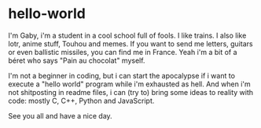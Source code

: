 # hello-world

I'm Gaby, i'm a student in a cool school full of fools.
I like trains.
I also like lotr, anime stuff, Touhou and memes.
If you want to send me letters, guitars or even ballistic missiles, you can find me in France. Yeah i'm a bit of a béret who says "Pain au chocolat" myself.

I'm not a beginner in coding, but i can start the apocalypse if i want to execute a "hello world" program while i'm exhausted as hell.
And when i'm not shitposting in readme files, i can (try to) bring some ideas to reality with code: mostly C, C++, Python and JavaScript.

See you all and have a nice day.
